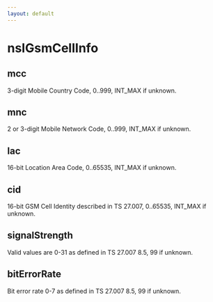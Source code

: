 ```yaml
---
layout: default
---
```


# nsIGsmCellInfo #

## mcc ##

3-digit Mobile Country Code, 0..999, INT_MAX if unknown.


## mnc ##

2 or 3-digit Mobile Network Code, 0..999, INT_MAX if unknown.


## lac ##

16-bit Location Area Code, 0..65535, INT_MAX if unknown.


## cid ##

16-bit GSM Cell Identity described in TS 27.007, 0..65535, INT_MAX if unknown.


## signalStrength ##

Valid values are 0-31 as defined in TS 27.007 8.5, 99 if unknown.


## bitErrorRate ##

Bit error rate 0-7 as defined in TS 27.007 8.5, 99 if unknown.


